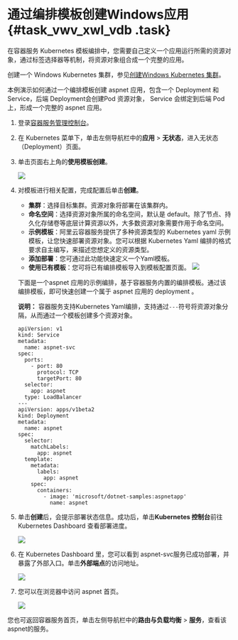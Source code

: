 # 通过编排模板创建Windows应用 {#task_vwv_xwl_vdb .task}

在容器服务 Kubernetes 模板编排中，您需要自己定义一个应用运行所需的资源对象，通过标签选择器等机制，将资源对象组合成一个完整的应用。

创建一个 Windows Kubernetes 集群，参见[创建Windows Kubernetes 集群](cn.zh-CN/.md#)。

本例演示如何通过一个编排模板创建 aspnet 应用，包含一个 Deployment 和 Service，后端 Deployment会创建Pod 资源对象， Service 会绑定到后端 Pod 上，形成一个完整的 aspnet 应用。

1.  登录[容器服务管理控制台](https://cs.console.aliyun.com)。 
2.  在 Kubernetes 菜单下，单击左侧导航栏中的**应用** \> **无状态**，进入无状态（Deployment）页面。 
3.  单击页面右上角的**使用模板创建**。 

    ![](http://static-aliyun-doc.oss-cn-hangzhou.aliyuncs.com/assets/img/150114/155411104541756_zh-CN.png)

4.  对模板进行相关配置，完成配置后单击**创建**。 

    -   **集群**：选择目标集群。资源对象将部署在该集群内。
    -   **命名空间**：选择资源对象所属的命名空间，默认是 default。除了节点、持久化存储卷等底层计算资源以外，大多数资源对象需要作用于命名空间。
    -   **示例模板**：阿里云容器服务提供了多种资源类型的 Kubernetes yaml 示例模板，让您快速部署资源对象。您可以根据 Kubernetes Yaml 编排的格式要求自主编写，来描述您想定义的资源类型。
    -   **添加部署**：您可通过此功能快速定义一个Yaml模板。
    -   **使用已有模板**：您可将已有编排模板导入到模板配置页面。
    ![](http://static-aliyun-doc.oss-cn-hangzhou.aliyuncs.com/assets/img/150114/155411104541759_zh-CN.png)

    下面是一个aspnet 应用的示例编排，基于容器服务内置的编排模板。通过该编排模板，即可快速创建一个属于 aspnet 应用的 deployment 。

    **说明：** 容器服务支持Kubernetes Yaml编排，支持通过`---`符号将资源对象分隔，从而通过一个模板创建多个资源对象。

    ```
    apiVersion: v1
    kind: Service
    metadata:
      name: aspnet-svc
    spec:
      ports:
        - port: 80
          protocol: TCP
          targetPort: 80
      selector:
        app: aspnet
      type: LoadBalancer
    ---
    apiVersion: apps/v1beta2
    kind: Deployment
    metadata:
      name: aspnet
    spec:
      selector:
        matchLabels:
          app: aspnet
      template:
        metadata:
          labels:
            app: aspnet
        spec:
          containers:
            - image: 'microsoft/dotnet-samples:aspnetapp'
              name: aspnet
    ```

5.  单击**创建**后，会提示部署状态信息。成功后，单击**Kubernetes 控制台**前往Kubernetes Dashboard 查看部署进度。 

    ![](http://static-aliyun-doc.oss-cn-hangzhou.aliyuncs.com/assets/img/150114/155411104541783_zh-CN.png)

6.  在 Kubernetes Dashboard 里，您可以看到 aspnet-svc服务已成功部署，并暴露了外部入口。单击**外部端点**的访问地址。 

    ![](http://static-aliyun-doc.oss-cn-hangzhou.aliyuncs.com/assets/img/150114/155411104541786_zh-CN.png)

7.  您可以在浏览器中访问 aspnet 首页。 

    ![](http://static-aliyun-doc.oss-cn-hangzhou.aliyuncs.com/assets/img/150114/155411104541787_zh-CN.png)


您也可返回容器服务首页，单击左侧导航栏中的**路由与负载均衡** \> **服务**，查看该aspnet的服务。

